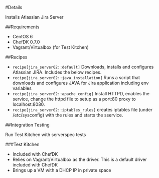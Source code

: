 #Details

Installs Atlassian Jira Server

##Requirements

* CentOS 6
* ChefDK 0.7.0
* Vagrant/Virtualbox (for Test Kitchen)

##Recipes

* `recipe[jira_server02::default]` Downloads, installs and configures Atlassian JIRA. Includes the below recipes.
* `recipe[jira_server02::java_installation]` Runs a script that downloads and configures JAVA for Jira application including env variables 
* `recipe[jira_server02::apache_config]` Install HTTPD, enables the service, change the httpd file to setup as a port:80 proxy to localhost:8080.  
* `recipe[jira_server02::iptables_rules]` creates iptables file (under /etc/sysconfig) with the rules and starts the sservice.

##Integration Testing

Run Test Kitchen with serverspec tests

###Test Kitchen
* Included with ChefDK
* Relies on Vagrant/Virtualbox as the driver. This is a default driver included with ChefDK
* Brings up a VM with a DHCP IP in private space
